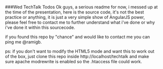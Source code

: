 ###Wed TechTalk Todos
Ok guys, a serious readme for now, i messed up at the time of the presentation, here is the source code, it's not the best practice or anything, it is just a very simple show of AngularJS power, please feel free to contact me to further understand what i've done or why i've done it within this sourcecode. 


if you found this repo by "chance" and would like to contact me you can ping me @ramigb.

ps: if you don't want to modify the HTML5 mode and want this to work out of the box, just clone this repo inside http://localhost/techtalk and make sure apache modrewrite is enabled so the .htaccess file could work.
